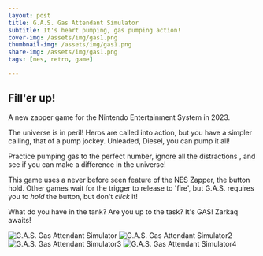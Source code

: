```yaml
---
layout: post
title: G.A.S. Gas Attendant Simulator
subtitle: It's heart pumping, gas pumping action!
cover-img: /assets/img/gas1.png
thumbnail-img: /assets/img/gas1.png
share-img: /assets/img/gas1.png
tags: [nes, retro, game]

---
```


## Fill'er up!

A new zapper game for the Nintendo Entertainment System in 2023.

The universe is in peril! Heros are called into action, but you have a simpler calling, that of a pump jockey. Unleaded, Diesel, you can pump it all!

Practice pumping gas to the perfect number, ignore all the distractions , and see if you can make a difference in the universe!

This game uses a never before seen feature of the NES Zapper, the button hold. Other games wait for the trigger to release to 'fire', but G.A.S. requires you to _hold_ the button, but don't *click* it!

What do you have in the tank? Are you up to the task? It's GAS! Zarkaq awaits!

![G.A.S. Gas Attendant Simulator](/assets/img/gas1.png)
![G.A.S. Gas Attendant Simulator2](/assets/img/gas2.jpg)
![G.A.S. Gas Attendant Simulator3](/assets/img/gas3.jpg)
![G.A.S. Gas Attendant Simulator4](/assets/img/gas4.jpg)
